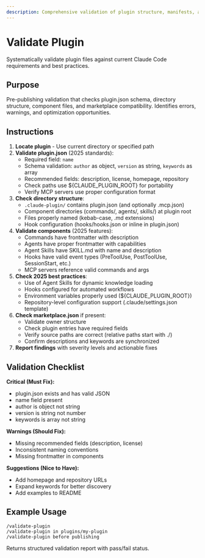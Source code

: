 ```yaml
---
description: Comprehensive validation of plugin structure, manifests, and configuration against 2025 standards
---
```


# Validate Plugin

Systematically validate plugin files against current Claude Code requirements and best practices.

## Purpose

Pre-publishing validation that checks plugin.json schema, directory structure, component files, and marketplace compatibility. Identifies errors, warnings, and optimization opportunities.

## Instructions

1. **Locate plugin** - Use current directory or specified path
2. **Validate plugin.json** (2025 standards):
   - Required field: `name`
   - Schema validation: `author` as object, `version` as string, `keywords` as array
   - Recommended fields: description, license, homepage, repository
   - Check paths use ${CLAUDE_PLUGIN_ROOT} for portability
   - Verify MCP servers use proper configuration format
3. **Check directory structure**:
   - `.claude-plugin/` contains plugin.json (and optionally .mcp.json)
   - Component directories (commands/, agents/, skills/) at plugin root
   - Files properly named (kebab-case, .md extensions)
   - Hook configuration (hooks/hooks.json or inline in plugin.json)
4. **Validate components** (2025 features):
   - Commands have frontmatter with description
   - Agents have proper frontmatter with capabilities
   - Agent Skills have SKILL.md with name and description
   - Hooks have valid event types (PreToolUse, PostToolUse, SessionStart, etc.)
   - MCP servers reference valid commands and args
5. **Check 2025 best practices**:
   - Use of Agent Skills for dynamic knowledge loading
   - Hooks configured for automated workflows
   - Environment variables properly used (${CLAUDE_PLUGIN_ROOT})
   - Repository-level configuration support (.claude/settings.json template)
6. **Check marketplace.json** if present:
   - Validate owner structure
   - Check plugin entries have required fields
   - Verify source paths are correct (relative paths start with ./)
   - Confirm descriptions and keywords are synchronized
7. **Report findings** with severity levels and actionable fixes

## Validation Checklist

**Critical (Must Fix):**
- plugin.json exists and has valid JSON
- name field present
- author is object not string
- version is string not number
- keywords is array not string

**Warnings (Should Fix):**
- Missing recommended fields (description, license)
- Inconsistent naming conventions
- Missing frontmatter in components

**Suggestions (Nice to Have):**
- Add homepage and repository URLs
- Expand keywords for better discovery
- Add examples to README

## Example Usage

```
/validate-plugin
/validate-plugin in plugins/my-plugin
/validate-plugin before publishing
```

Returns structured validation report with pass/fail status.
